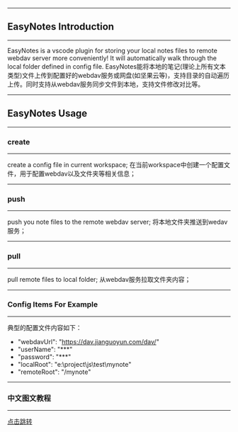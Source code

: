 ---------------------------
## EasyNotes Introduction
---------------------------
EasyNotes is a vscode plugin for storing your local notes files to remote webdav server more conveniently!
It will automatically walk through the local folder defined in config file.
EasyNotes能将本地的笔记(理论上所有文本类型)文件上传到配置好的webdav服务或网盘(如坚果云等)，支持目录的自动遍历上传。同时支持从webdav服务同步文件到本地，支持文件修改对比等。

---------------------------
## EasyNotes Usage
---------------------------

### create
---------------------------
create a config file in current workspace;
在当前workspace中创建一个配置文件，用于配置webdav以及文件夹等相关信息；

---------------------------
### push
---------------------------
push you note files to the remote webdav server;
将本地文件夹推送到wedav服务；

---------------------------
### pull
---------------------------
pull remote files to local folder;
从webdav服务拉取文件夹内容；

---------------------------
### Config Items For Example
---------------------------
典型的配置文件内容如下：
- "webdavUrl": "https://dav.jianguoyun.com/dav/"
- "userName": "***"
- "password": "***"
- "localRoot": "e:\\project\\js\\test\\mynote"
- "remoteRoot": "/mynote"

------------------
### 中文图文教程
------------------
[点击跳转](https://github.com/moqsien/easynotes/blob/main/usage.md)
